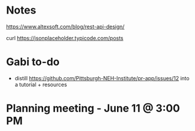 # Notes
https://www.altexsoft.com/blog/rest-api-design/

curl https://jsonplaceholder.typicode.com/posts


# Gabi to-do
- distill https://github.com/Pittsburgh-NEH-Institute/pr-app/issues/12 into a tutorial + resources

# Planning meeting - June 11 @ 3:00 PM
